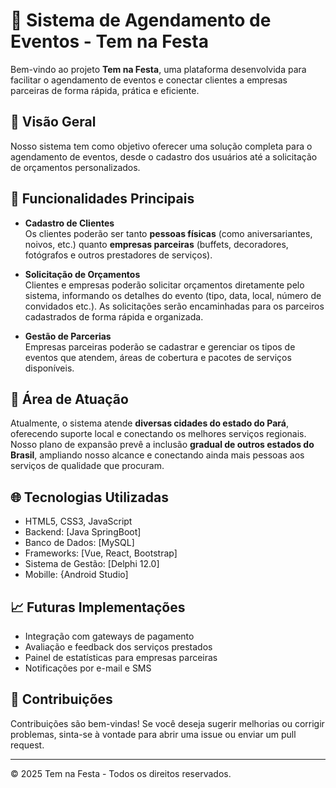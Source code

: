 # 📅 Sistema de Agendamento de Eventos - Tem na Festa

Bem-vindo ao projeto **Tem na Festa**, uma plataforma desenvolvida para facilitar o agendamento de eventos e conectar clientes a empresas parceiras de forma rápida, prática e eficiente.

## 🚀 Visão Geral

Nosso sistema tem como objetivo oferecer uma solução completa para o agendamento de eventos, desde o cadastro dos usuários até a solicitação de orçamentos personalizados.

## 🧾 Funcionalidades Principais

- **Cadastro de Clientes**  
  Os clientes poderão ser tanto **pessoas físicas** (como aniversariantes, noivos, etc.) quanto **empresas parceiras** (buffets, decoradores, fotógrafos e outros prestadores de serviços).

- **Solicitação de Orçamentos**  
  Clientes e empresas poderão solicitar orçamentos diretamente pelo sistema, informando os detalhes do evento (tipo, data, local, número de convidados etc.). As solicitações serão encaminhadas para os parceiros cadastrados de forma rápida e organizada.

- **Gestão de Parcerias**  
  Empresas parceiras poderão se cadastrar e gerenciar os tipos de eventos que atendem, áreas de cobertura e pacotes de serviços disponíveis.

## 📍 Área de Atuação

Atualmente, o sistema atende **diversas cidades do estado do Pará**, oferecendo suporte local e conectando os melhores serviços regionais.  
Nosso plano de expansão prevê a inclusão **gradual de outros estados do Brasil**, ampliando nosso alcance e conectando ainda mais pessoas aos serviços de qualidade que procuram.

## 🌐 Tecnologias Utilizadas

- HTML5, CSS3, JavaScript
- Backend: [Java SpringBoot]
- Banco de Dados: [MySQL]
- Frameworks: [Vue, React, Bootstrap]
- Sistema de Gestão: [Delphi 12.0]
- Mobille: {Android Studio]

## 📈 Futuras Implementações

- Integração com gateways de pagamento
- Avaliação e feedback dos serviços prestados
- Painel de estatísticas para empresas parceiras
- Notificações por e-mail e SMS

## 🤝 Contribuições

Contribuições são bem-vindas! Se você deseja sugerir melhorias ou corrigir problemas, sinta-se à vontade para abrir uma issue ou enviar um pull request.

---

&copy; 2025 Tem na Festa - Todos os direitos reservados.
